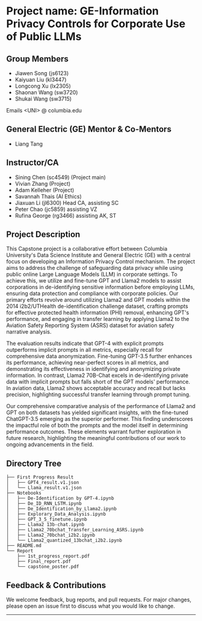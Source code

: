 #  Project name: GE-Information Privacy Controls for Corporate Use of Public LLMs

## Group Members

- Jiawen Song (js6123)
- Kaiyuan Liu (kl3447)
- Longcong Xu (lx2305)
- Shaonan Wang (sw3720)
- Shukai Wang (sw3715)
  
Emails  &lt;UNI&gt; @ columbia.edu

## General Electric (GE) Mentor & Co-Mentors

- Liang Tang

## Instructor/CA

- Sining Chen (sc4549) (Project main)
- Vivian Zhang (Project)
- Adam Kelleher (Project)
- Savannah Thais (AI Ethics)
- Jiaxuan Li (jl6300) Head CA, assisting SC
- Peter Chao (jc5859) assisting VZ
- Rufina George (rg3466) assisting AK, ST

## Project Description

This Capstone project is a collaborative effort between Columbia University's Data Science Institute and General Electric (GE) with a central focus on developing an Information Privacy Control mechanism. The project aims to address the challenge of safeguarding data privacy while using public online Large Language Models (LLM) in corporate settings. To achieve this, we utilize and fine-tune GPT and Llama2 models to assist corporations in de-identifying sensitive information before employing LLMs, ensuring data protection and compliance with corporate policies. Our primary efforts revolve around utilizing Llama2 and GPT models within the 2014 i2b2/UTHealth de-identification challenge dataset, crafting prompts for effective protected health information (PHI) removal, enhancing GPT's performance, and engaging in transfer learning by applying Llama2 to the Aviation Safety Reporting System (ASRS) dataset for aviation safety narrative analysis.

The evaluation results indicate that GPT-4 with explicit prompts outperforms implicit prompts in all metrics, especially recall for comprehensive data anonymization. Fine-tuning GPT-3.5 further enhances its performance, achieving near-perfect scores in all metrics, and demonstrating its effectiveness in identifying and anonymizing private information. In contrast, Llama2 70B-Chat excels in de-identifying private data with implicit prompts but falls short of the GPT models' performance. In aviation data, Llama2 shows acceptable accuracy and recall but lacks precision, highlighting successful transfer learning through prompt tuning.

Our comprehensive comparative analysis of the performance of Llama2 and GPT on both datasets has yielded significant insights, with the fine-tuned ChatGPT-3.5 emerging as the superior performer. This finding underscores the impactful role of both the prompts and the model itself in determining performance outcomes. These elements warrant further exploration in future research, highlighting the meaningful contributions of our work to ongoing advancements in the field.

## Directory Tree
```shell
├── First Progress Result
│   ├── GPT4_result.v1.json
│   └── Llama_result.v1.json
├── Notebooks
│   ├── De-Identification by GPT-4.ipynb
│   ├── De_ID_RNN_LSTM.ipynb
│   ├── De_Identification_by_Llama2.ipynb
│   ├── Explorary_Data_Analysis.ipynb
│   ├── GPT_3_5_finetune.ipynb
│   ├── Llama2 13b-chat.ipynb
│   ├── Llama2_70bchat_Transfer_Learning_ASRS.ipynb
│   ├── Llama2_70bchat_i2b2.ipynb
│   └── Llama2_quantized_13bchat_i2b2.ipynb
├── README.md
└── Report
    ├── 1st_progress_report.pdf
    ├── Final_report.pdf
    └── capstone_poster.pdf
```
## Feedback & Contributions

We welcome feedback, bug reports, and pull requests. For major changes, please open an issue first to discuss what you would like to change.

---

